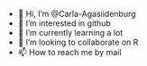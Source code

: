 - 👋 Hi, I’m @Carla-Agasiidenburg
- 👀 I’m interested in github
- 🌱 I’m currently learning a lot
- 💞️ I’m looking to collaborate on R
- 📫 How to reach me by mail

<!---
Carla-Agasiidenburg/Carla-Agasiidenburg is a ✨ special ✨ repository because its `README.md` (this file) appears on your GitHub profile.
You can click the Preview link to take a look at your changes.
--->
